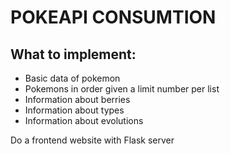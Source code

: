 # POKEAPI CONSUMTION
## What to implement:
- Basic data of pokemon
- Pokemons in order given a limit number per list 
- Information about berries
- Information about types
- Information about evolutions

Do a frontend website with Flask server
